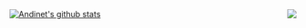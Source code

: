 <!--
**shubham1g5/shubham1g5** is a ✨ _special_ ✨ repository because its `README.md` (this file) appears on your GitHub profile.
 
- 🔭 I’m currently working on ...
- 🌱 I’m currently learning ...
- 👯 I’m looking to collaborate on ...
- 🤔 I’m looking for help with ...
- 💬 Ask me about ...
- 📫 How to reach me: ...
- 😄 Pronouns: ...
- ⚡ Fun fact: ...
-->

<a href="https://github.com/andyasne?tab=repositories">
 <img align="center" src="https://github-readme-stats.vercel.app/api?username=shubham1g5&theme=dark" alt="Andinet's github stats"/>
</a>
<a href="https://github.com/andyasne?tab=repositories">
<img align="right" src="https://github-readme-stats.vercel.app/api/top-langs/?username=andyasne&theme=dark&hide_langs_below=1" />
</a>
